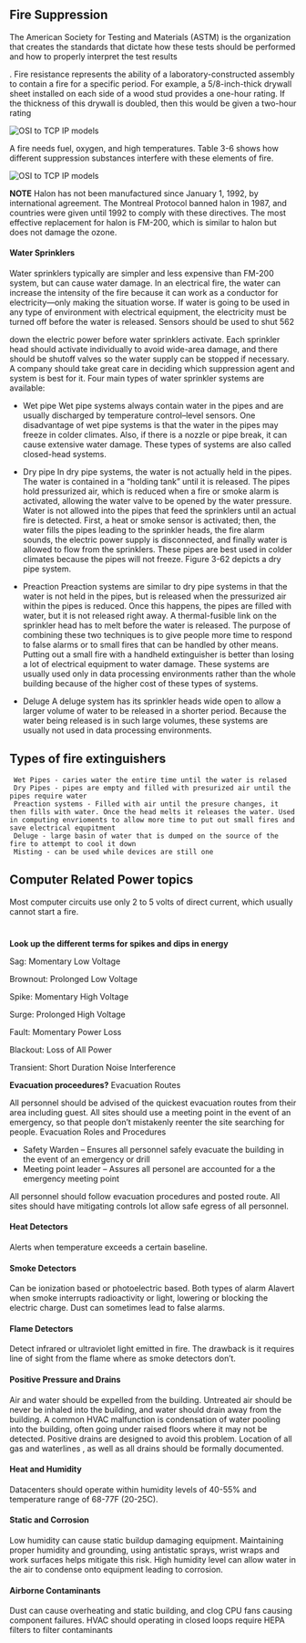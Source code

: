 ## Fire Suppression

The American Society for Testing and
Materials (ASTM) is the organization that creates the standards that dictate how these
tests should be performed and how to properly interpret the test results

. Fire resistance represents the ability of a laboratory-constructed assembly
to contain a fire for a specific period. For example, a 5/8-inch-thick drywall sheet
installed on each side of a wood stud provides a one-hour rating. If the thickness of this
drywall is doubled, then this would be given a two-hour rating

![OSI to TCP IP models](https://gyazo.com/7b24dca9ae8c97ba00d182ba61a22f95.png)

A fire needs fuel, oxygen, and high temperatures. Table 3-6 shows how different
suppression substances interfere with these elements of fire.


![OSI to TCP IP models](https://gyazo.com/7c2a23118c7256d7eeb122e589c765d6.png)

**NOTE** Halon has not been manufactured since January 1, 1992, by international
agreement. The Montreal Protocol banned halon in 1987, and countries were given
until 1992 to comply with these directives. The most effective replacement for halon is
FM-200, which is similar to halon but does not damage the ozone.


#### Water Sprinklers

Water sprinklers typically are simpler and less expensive than FM-200 system, but can
cause water damage. In an electrical fire, the water can increase the intensity of the fire
because it can work as a conductor for electricity—only making the situation worse. If
water is going to be used in any type of environment with electrical equipment, the
electricity must be turned off before the water is released. Sensors should be used to shut
562


down the electric power before water sprinklers activate. Each sprinkler head should
activate individually to avoid wide-area damage, and there should be shutoff valves so the
water supply can be stopped if necessary.
A company should take great care in deciding which suppression agent and system is
best for it. Four main types of water sprinkler systems are available:


- Wet pipe Wet pipe systems always contain water in the pipes and are usually
discharged by temperature control–level sensors. One disadvantage of wet pipe
systems is that the water in the pipes may freeze in colder climates. Also, if there is a
nozzle or pipe break, it can cause extensive water damage. These types of systems are
also called closed-head systems.

- Dry pipe In dry pipe systems, the water is not actually held in the pipes. The water is
contained in a “holding tank” until it is released. The pipes hold pressurized air,
which is reduced when a fire or smoke alarm is activated, allowing the water valve to
be opened by the water pressure. Water is not allowed into the pipes that feed the
sprinklers until an actual fire is detected. First, a heat or smoke sensor is activated;
then, the water fills the pipes leading to the sprinkler heads, the fire alarm sounds, the
electric power supply is disconnected, and finally water is allowed to flow from the
sprinklers. These pipes are best used in colder climates because the pipes will not
freeze. Figure 3-62 depicts a dry pipe system.

- Preaction Preaction systems are similar to dry pipe systems in that the water is not
held in the pipes, but is released when the pressurized air within the pipes is reduced.
Once this happens, the pipes are filled with water, but it is not released right away. A
thermal-fusible link on the sprinkler head has to melt before the water is released. The
purpose of combining these two techniques is to give people more time to respond to
false alarms or to small fires that can be handled by other means. Putting out a small
fire with a handheld extinguisher is better than losing a lot of electrical equipment to
water damage. These systems are usually used only in data processing environments
rather than the whole building because of the higher cost of these types of systems.

- Deluge A deluge system has its sprinkler heads wide open to allow a larger volume of
water to be released in a shorter period. Because the water being released is in such
large volumes, these systems are usually not used in data processing environments.

## Types of fire extinguishers
	 Wet Pipes - caries water the entire time until the water is relased
	 Dry Pipes - pipes are empty and filled with presurized air until the pipes require water
	 Preaction systems - Filled with air until the presure changes, it then fills with water. Once the head melts it releases the water. Used in computing envrioments to allow more time to put out small fires and save electrical equpitment
	 Deluge - large basin of water that is dumped on the source of the fire to attempt to cool it down
     Misting - can be used while devices are still one


## Computer Related Power topics

Most computer circuits use only 2 to 5 volts of direct
current, which usually cannot start a fire.



#
**Look up the different terms for spikes and dips in energy**
<p><span><span>Sag: </span></span>Momentary Low Voltage</p>   <p>Brownout: Prolonged Low Voltage</p>   <p><span>Spike: </span>Momentary High Voltage</p>   <p>Surge: Prolonged High Voltage</p>   <p>Fault: Momentary Power Loss</p>   <p>Blackout: Loss of All Power</p><p>Transient: Short Duration Noise Interference</p></div></div>




**Evacuation proceedures?**
Evacuation Routes

All personnel should be advised of the quickest evacuation routes from their area including guest. All sites should use a meeting point in the event of an emergency, so that people don’t mistakenly reenter the site searching for people.
Evacuation Roles and Procedures

- Safety Warden – Ensures all personnel safely evacuate the building in the event of an emergency or drill
- Meeting point leader – Assures all personel are accounted for a the emergency meeting point

All personnel should follow evacuation procedures and posted route. All sites should have mitigating controls lot allow safe egress of all personnel.


#### Heat Detectors
Alerts when temperature exceeds a certain baseline.

#### Smoke Detectors
Can be ionization based or photoelectric based. Both types of alarm Alavert when smoke interrupts radioactivity or light, lowering or blocking the electric charge. Dust can sometimes lead to false alarms.

#### Flame Detectors
Detect infrared or ultraviolet light emitted in fire. The drawback is it requires line of sight from the flame where as smoke detectors don’t.


#### Positive Pressure and Drains

Air and water should be expelled from the building. Untreated air should be never be inhaled into the building, and water should drain away from the building. A common HVAC malfunction is condensation of water pooling into the building, often going under raised floors where it may not be detected. Positive drains are designed to avoid this problem. Location of all gas and waterlines , as well as all drains should be formally documented.
#### Heat and Humidity

Datacenters should operate within humidity levels of 40-55% and temperature range of 68-77F (20-25C).
#### Static and Corrosion

Low humidity can cause static buildup damaging equipment. Maintaining proper humidity and grounding, using antistatic sprays, wrist wraps and work surfaces helps mitigate this risk. High humidity level can allow water in the air to condense onto equipment leading to corrosion.
#### Airborne Contaminants

Dust can cause overheating and static building, and clog CPU fans causing component failures. HVAC should operating in closed loops require HEPA filters to filter contaminants